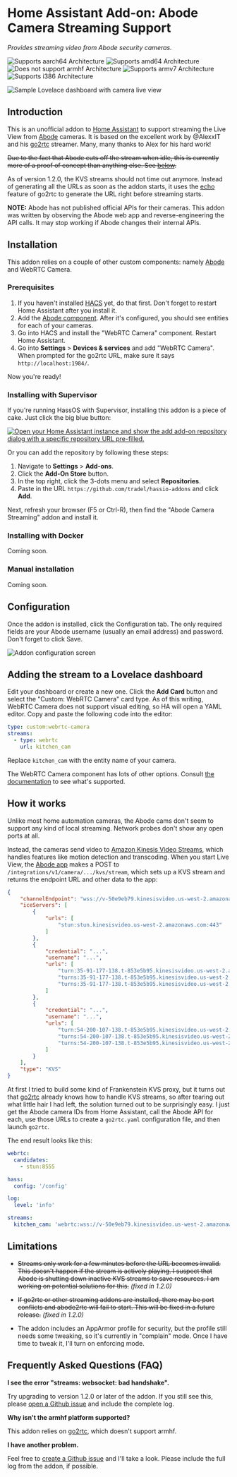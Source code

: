 # Home Assistant Add-on: Abode Camera Streaming Support

_Provides streaming video from Abode security cameras._

![Supports aarch64 Architecture][aarch64-shield]
![Supports amd64 Architecture][amd64-shield]
![Does not support armhf Architecture][armhf-shield]
![Supports armv7 Architecture][armv7-shield]
![Supports i386 Architecture][i386-shield]

![Sample Lovelace dashboard with camera live view](assets/lovelace.png)


## Introduction

This is an unofficial addon to [Home Assistant][hass] to support streaming the
Live View from [Abode] cameras. It is based on the excellent work by @AlexxIT and
his [go2rtc] streamer. Many, many thanks to Alex for his hard work!

~~Due to the fact that Abode cuts off the stream when idle, this is currently
more of a proof of concept than anything else. See [below](#limit).~~

As of version 1.2.0, the KVS streams should not time out anymore. Instead of
generating all the URLs as soon as the addon starts, it uses the [echo] feature
of go2rtc to generate the URL right before streaming starts.

**NOTE:** Abode has not published official APIs for their cameras. This addon was
written by observing the Abode web app and reverse-engineering the API calls.
It may stop working if Abode changes their internal APIs.


## Installation

This addon relies on a couple of other custom components: namely [Abode][abode-int]
and WebRTC Camera.

### Prerequisites

 1. If you haven't installed [HACS] yet, do that first. Don't forget to restart
    Home Assistant after you install it.
 2. Add the [Abode component][abode-int]. After it's configured, you should see
    entities for each of your cameras.
 3. Go into HACS and install the "WebRTC Camera" component. Restart Home Assistant.
 4. Go into **Settings** > **Devices & services** and add "WebRTC Camera".
    When prompted for the go2rtc URL, make sure it says `http://localhost:1984/`.

Now you're ready!

### Installing with Supervisor

If you're running HassOS with Supervisor, installing this addon is a piece of cake.
Just click the big blue button:

[![Open your Home Assistant instance and show the add add-on repository dialog with a specific repository URL pre-filled.](https://my.home-assistant.io/badges/supervisor_add_addon_repository.svg)](https://my.home-assistant.io/redirect/supervisor_add_addon_repository/?repository_url=https%3A%2F%2Fgithub.com%2Ftradel%2Fhassio-addons)

Or you can add the repository by following these steps:

 1. Navigate to **Settings** > **Add-ons**.
 2. Click the **Add-On Store** button.
 3. In the top right, click the 3-dots menu and select **Repositories**.
 4. Paste in the URL `https://github.com/tradel/hassio-addons` and click **Add**.

Next, refresh your browser (F5 or Ctrl-R), then find the "Abode Camera Streaming"
addon and install it.

### Installing with Docker

Coming soon.

### Manual installation

Coming soon.

## Configuration

Once the addon is installed, click the Configuration tab. The only required fields
are your Abode username (usually an email address) and password. Don't forget to click Save.

![Addon configuration screen](assets/config.png)

## Adding the stream to a Lovelace dashboard

Edit your dashboard or create a new one. Click the **Add Card** button and select
the "Custom: WebRTC Camera" card type. As of this writing, WebRTC Camera does not
support visual editing, so HA will open a YAML editor. Copy and paste the following
code into the editor:

```yaml
type: custom:webrtc-camera
streams:
  - type: webrtc
    url: kitchen_cam
```

Replace `kitchen_cam` with the entity name of your camera.

The WebRTC Camera component has lots of other options. Consult [the documentation][webrtc]
to see what's supported.

## How it works

Unlike most home automation cameras, the Abode cams don't seem to support any kind of
local streaming. Network probes don't show any open ports at all.

Instead, the cameras send video to [Amazon Kinesis Video Streams][kvs], which handles
features like motion detection and transcoding. When you start Live View, the
[Abode app][webapp] makes a POST to `/integrations/v1/camera/.../kvs/stream`, which
sets up a KVS stream and returns the endpoint URL and other data to the app:

```json
{
    "channelEndpoint": "wss://v-50e9eb79.kinesisvideo.us-west-2.amazonaws.com/...",
    "iceServers": [
        {
            "urls": [
                "stun:stun.kinesisvideo.us-west-2.amazonaws.com:443"
            ]
        },
        {
            "credential": "...",
            "username": "...",
            "urls": [
                "turn:35-91-177-138.t-853e5b95.kinesisvideo.us-west-2.amazonaws.com:443?transport=udp",
                "turns:35-91-177-138.t-853e5b95.kinesisvideo.us-west-2.amazonaws.com:443?transport=udp",
                "turns:35-91-177-138.t-853e5b95.kinesisvideo.us-west-2.amazonaws.com:443?transport=tcp"
            ]
        },
        {
            "credential": "...",
            "username": "...",
            "urls": [
                "turn:54-200-107-138.t-853e5b95.kinesisvideo.us-west-2.amazonaws.com:443?transport=udp",
                "turns:54-200-107-138.t-853e5b95.kinesisvideo.us-west-2.amazonaws.com:443?transport=udp",
                "turns:54-200-107-138.t-853e5b95.kinesisvideo.us-west-2.amazonaws.com:443?transport=tcp"
            ]
        }
    ],
    "type": "KVS"
}
```

At first I tried to build some kind of Frankenstein KVS proxy, but it turns out that
[go2rtc] already knows how to handle KVS streams, so after tearing out what little
hair I had left, the solution turned out to be surprisingly easy. I just get the
Abode camera IDs from Home Assistant, call the Abode API for each, use those URLs
to create a `go2rtc.yaml` configuration file, and then launch `go2rtc`.

The end result looks like this:

```yaml
webrtc:
  candidates:
    - stun:8555

hass:
  config: '/config'

log:
  level: 'info'

streams:
  kitchen_cam: 'webrtc:wss://v-50e9eb79.kinesisvideo.us-west-2.amazonaws.com/...#format=kinesis#client_id=1658369854733#ice_servers=[{"urls": [...]}]'
```


## Limitations

- <a name="limit"></a>
  ~~Streams only work for a few minutes before the URL becomes invalid. This doesn't
  happen if the stream is actively playing. I suspect that Abode is shutting down
  inactive KVS streams to save resources. I am working on potential solutions for this.~~
  *(fixed in 1.2.0)*

- ~~If go2rtc or other streaming addons are installed, there may be port conflicts
  and abode2rtc will fail to start. This will be fixed in a future release.~~
  *(fixed in 1.2.0)*

- The addon includes an AppArmor profile for security, but the profile still needs
  some tweaking, so it's currently in "complain" mode. Once I have time to tweak it,
  I'll turn on enforcing mode.

## Frequently Asked Questions (FAQ)

**I see the error "streams: websocket: bad handshake".**

Try upgrading to version 1.2.0 or later of the addon. If you still see this, please
[open a Github issue][bug] and include the complete log.

**Why isn't the armhf platform supported?**

This addon relies on [go2rtc], which doesn't support armhf.

**I have another problem.**

Feel free to [create a Github issue][bug] and I'll take a look. Please include the
full log from the addon, if possible.


[aarch64-shield]: https://img.shields.io/badge/aarch64-yes-green.svg
[amd64-shield]: https://img.shields.io/badge/amd64-yes-green.svg
[armhf-shield]: https://img.shields.io/badge/armhf-no-red.svg
[armv7-shield]: https://img.shields.io/badge/armv7-yes-green.svg
[i386-shield]: https://img.shields.io/badge/i386-yes-green.svg
[abode]: https://goabode.com/
[hass]: https://www.home-assistant.io/
[hacs]: https://hacs.xyz/
[abode-int]: https://www.home-assistant.io/integrations/abode/
[go2rtc]: https://github.com/AlexxIT/go2rtc
[webrtc]: https://github.com/AlexxIT/WebRTC/blob/master/README.md#custom-card
[kvs]: https://aws.amazon.com/kinesis/video-streams/
[webapp]: https://my.goabode.com/#/app/live-video
[bug]: https://github.com/tradel/hassio-addons/issues/new/choose
[echo]: https://github.com/AlexxIT/go2rtc/wiki/Source-Echo-examples
